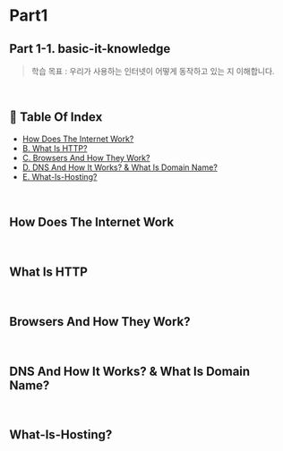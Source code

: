 # Part1 
## Part 1-1. basic-it-knowledge
> 학습 목표 : 우리가 사용하는 인터넷이 어떻게 동작하고 있는 지 이해합니다.
<br/>

## 📑 Table Of Index
- [How Does The Internet Work?](#How-Does-The-Internet-Work)
- [B. What Is HTTP?](#What-Is-HTTP)
- [C. Browsers And How They Work?](#Browsers-And-How-They-Work?)
- [D. DNS And How It Works? & What Is Domain Name?](#DNS-And-How-It-Works?-&-What-Is-Domain-Name?)
- [E. What-Is-Hosting?](#What-Is-Hosting?)
<br/>

## How Does The Internet Work
<br/>

## What Is HTTP
<br/>

## Browsers And How They Work?
<br/>

## DNS And How It Works? & What Is Domain Name?
<br/>

## What-Is-Hosting?
<br/>
